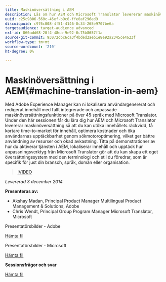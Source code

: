 ```yaml
---
title: Maskinöversättning i AEM
description: Läs om hur AEM och Microsoft Translator levererar maskinöversättning så att ni kan utöka ert innehålls räckvidd, få kortare time-to-market, optimera kostnaderna och öka användarnas upptäckbarhet genom sökmotoroptimering, vilket ger bättre resursanvändning och ökad avkastning.
uuid: c25c9806-560c-46ef-b9c0-ffe0af296ed9
discoiquuid: c976c008-4f51-4146-8c34-265e9707be6a
targetaudience: target-audience advanced
exl-id: 860add68-20f4-48ea-9e92-0c75b8657f1a
source-git-commit: 93072cbc6ca3f4bded2aeb1e8e92a2345ce4623f
workflow-type: tm+mt
source-wordcount: '210'
ht-degree: 0%

---
```


# Maskinöversättning i AEM{#machine-translation-in-aem}

Med Adobe Experience Manager kan ni lokalisera användargenererat och redigerat innehåll med fullt integrerade och anpassade maskinöversättningsfunktioner på över 45 språk med Microsoft Translator. Under den här sessionen får du lära dig hur AEM och Microsoft Translator levererar maskinöversättning så att du kan utöka innehållets räckvidd, få kortare time-to-market för innehåll, optimera kostnader och öka användarnas upptäckbarhet genom sökmotoroptimering, vilket ger bättre användning av resurser och ökad avkastning. Titta på demonstrationer av hur du aktiverar tjänsten i AEM, lokaliserar innehåll och upptäck hur anpassningsverktyg från Microsoft Translator gör att du kan skapa ett eget översättningssystem med den terminologi och stil du föredrar, som är specifik för just din bransch, språk, domän eller organisation.

>[!VIDEO](https://video.tv.adobe.com/v/19383/?quality=9)

*Levererad 3 december 2014*

**Presenteras av:**

* Akshay Madan, Principal Product Manager Multilingual Product Management &amp; Solutions, Adobe
* Chris Wendt, Principal Group Program Manager Microsoft Translator, Microsoft

Presentatörsbilder - Adobe

[Hämta fil](assets/aem-gems-machine-translation-12-03-14.pdf)

Presentatörsbilder - Microsoft

[Hämta fil](assets/adobe-microsoft-gems-12-03-14.pdf)

**Sessionsfrågor och svar**

[Hämta fil](assets/q-a-machine-translation-12-3-14.pdf)
<!--
[Get back to the Overview](https://helpx.adobe.com/experience-manager/kt/eseminars/gems/aem-index.html)
-->
